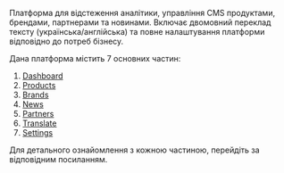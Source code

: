 Платформа для відстеження аналітики, управління CMS продуктами, брендами, партнерами та новинами. Включає двомовний переклад тексту (українська/англійська) та повне налаштування платформи відповідно до потреб бізнесу.

Дана платформа містить 7 основних частин:

1. [Dashboard](/src/app/dashboard/README.md)
2. [Products](/src/app/products/README.md)
3. [Brands](/src/app/brands/README.md)
4. [News](/src/app/news/README.md)
5. [Partners](/src/app/partners/README.md)
6. [Translate](/src/app/translate/README.md)
7. [Settings](/src/app/settings/README.md)

Для детального ознайомлення з кожною частиною, перейдіть за відповідним посиланням.